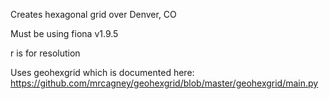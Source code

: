 Creates hexagonal grid over Denver, CO

Must be using fiona v1.9.5

r is for resolution

Uses geohexgrid which is documented here: https://github.com/mrcagney/geohexgrid/blob/master/geohexgrid/main.py
